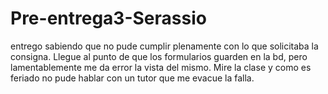 # Pre-entrega3-Serassio
entrego sabiendo que no pude cumplir plenamente con lo que solicitaba la consigna. Llegue al punto de que los formularios guarden en la bd, pero lamentablemente me da error la vista del mismo. Mire la clase y como es feriado no pude hablar con un tutor que me evacue la falla.
